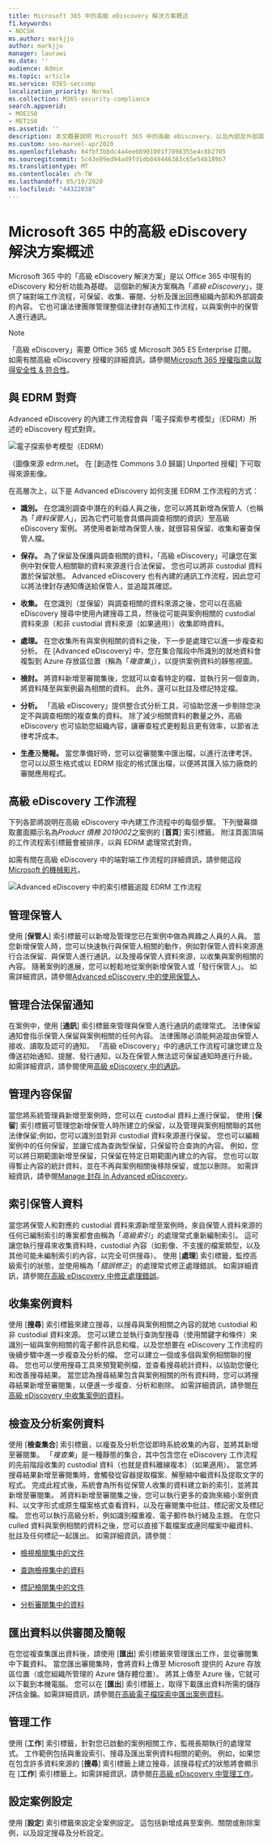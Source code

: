 ```yaml
---
title: Microsoft 365 中的高級 eDiscovery 解決方案概述
f1.keywords:
- NOCSH
ms.author: markjjo
author: markjjo
manager: laurawi
ms.date: ''
audience: Admin
ms.topic: article
ms.service: O365-seccomp
localization_priority: Normal
ms.collection: M365-security-compliance
search.appverid:
- MOE150
- MET150
ms.assetid: ''
description: 本文概要說明 Microsoft 365 中的高級 eDiscovery，以及內部及外部調查的工具。
ms.custom: seo-marvel-apr2020
ms.openlocfilehash: 84fbf3bbdc4a4ee08901001f7898355e4c8b2705
ms.sourcegitcommit: 5c43e89ed94ad9fd1db049446383c65e548189b7
ms.translationtype: MT
ms.contentlocale: zh-TW
ms.lasthandoff: 05/19/2020
ms.locfileid: "44322038"
---
```

# <a name="overview-of-the-advanced-ediscovery-solution-in-microsoft-365"></a>Microsoft 365 中的高級 eDiscovery 解決方案概述

Microsoft 365 中的「高級 eDiscovery 解決方案」是以 Office 365 中現有的 eDiscovery 和分析功能為基礎。 這個新的解決方案稱為「*高級 eDiscovery*」，提供了端對端工作流程，可保留、收集、審閱、分析及匯出回應組織內部和外部調查的內容。 它也可讓法律團隊管理整個法律封存通知工作流程，以與案例中的保管人進行通訊。 

> [!NOTE]
> 「高級 eDiscovery」需要 Office 365 或 Microsoft 365 E5 Enterprise 訂閱。 如需有關高級 eDiscovery 授權的詳細資訊，請參閱[Microsoft 365 授權指南以取得安全性 & 符合性](https://docs.microsoft.com/office365/servicedescriptions/microsoft-365-service-descriptions/microsoft-365-tenantlevel-services-licensing-guidance/microsoft-365-security-compliance-licensing-guidance#advanced-ediscovery)。

## <a name="alignment-with-edrm"></a>與 EDRM 對齊

Advanced eDiscovery 的內建工作流程會與「電子探索參考模型」（EDRM）所述的 eDiscovery 程式對齊。 

![電子探索參考模型（EDRM）](../media/EDRMv1.png)

（圖像來源 edrm.net。 在 [創造性 Commons 3.0 歸屬] Unported 授權] 下可取得來源影像。

在高層次上，以下是 Advanced eDiscovery 如何支援 EDRM 工作流程的方式：

- **識別。** 在您識別調查中潛在的利益人員之後，您可以將其新增為保管人（也稱為「*資料保管人*」，因為它們可能會具備與調查相關的資訊）至高級 eDiscovery 案例。 將使用者新增為保管人後，就很容易保留、收集和審查保管人檔。

- **保存。** 為了保留及保護與調查相關的資料，「高級 eDiscovery」可讓您在案例中對保管人相關聯的資料來源進行合法保留。 您也可以將非 custodial 資料置於保留狀態。 Advanced eDiscovery 也有內建的通訊工作流程，因此您可以將法律封存通知傳送給保管人，並追蹤其確認。

- **收集。** 在您識別（並保留）與調查相關的資料來源之後，您可以在高級 eDiscovery 搜尋中使用內建搜尋工具，然後從可能與案例相關的 custodial 資料來源（和非 custodial 資料來源（如果適用））收集即時資料。

- **處理。** 在您收集所有與案例相關的資料之後，下一步是處理它以進一步複查和分析。 在 [Advanced eDiscovery] 中，您在集合階段中所識別的就地資料會複製到 Azure 存放區位置（稱為「*複查集*」），以提供案例資料的靜態視圖。 
 
- **檢討。** 將資料新增至審閱集後，您就可以查看特定的檔，並執行另一個查詢，將資料降至與案例最為相關的資料。 此外，還可以批註及標記特定檔。
 
- **分析。** 「高級 eDiscovery」提供整合式分析工具，可協助您進一步剔除您決定不與調查相關的複查集的資料。 除了減少相關資料的數量之外，高級 eDiscovery 也可協助您組織內容，讓審查程式更輕鬆且更有效率，以節省法律考評成本。

- **生產**及**簡報。** 當您準備好時，您可以從審閱集中匯出檔，以進行法律考評。 您可以以原生格式或以 EDRM 指定的格式匯出檔，以便將其匯入協力廠商的審閱應用程式。

## <a name="advanced-ediscovery-workflow"></a>高級 eDiscovery 工作流程

下列各節將說明在高級 eDiscovery 中內建工作流程中的每個步驟。 下列螢幕擷取畫面顯示名為*Product 債務 2019002*之案例的 [**首頁**] 索引標籤。 附注頁面頂端的工作流程索引標籤會被排序，以與 EDRM 處理常式對齊。 

如需有關在高級 eDiscovery 中的端對端工作流程的詳細資訊，請參閱這段[Microsoft 的機械影片](https://go.microsoft.com/fwlink/?linkid=2066133)。 

![Advanced eDiscovery 中的索引標籤追蹤 EDRM 工作流程](../media/aedisco-homepage-1.png)

## <a name="managing-custodians"></a>管理保管人

使用 [**保管人**] 索引標籤可以新增及管理您已在案例中做為興趣之人員的人員。 當您新增保管人時，您可以快速執行與保管人相關的動作，例如對保管人資料來源進行合法保留、與保管人進行通訊，以及搜尋保管人資料來源，以收集與案例相關的內容。 隨著案例的進展，您可以輕鬆地從案例新增保管人或「發行保管人」。 如需詳細資訊，請參閱[Advanced eDiscovery 中的使用保管人](managing-custodians.md)。

## <a name="managing-legal-hold-notifications"></a>管理合法保留通知

在案例中，使用 [**通訊**] 索引標籤來管理與保管人進行通訊的處理常式。 法律保留通知會指示保管人保留與案例相關的任何內容。 法律團隊必須能夠追蹤由保管人接收、讀取及認可的通知。 「高級 eDiscovery」中的通訊工作流程可讓您建立及傳送初始通知、提醒、發行通知，以及在保管人無法認可保留通知時進行升級。 如需詳細資訊，請參閱使用[高級 eDiscovery 中的通訊](managing-custodian-communications.md)。

## <a name="managing-content-preservation"></a>管理內容保留

當您將系統管理員新增至案例時，您可以在 custodial 資料上進行保留。 使用 [**保留**] 索引標籤可管理您新增保管人時所建立的保留，以及管理與案例相關聯的其他法律保留;例如，您可以識別並對非 custodial 資料來源進行保留。 您也可以編輯案例中的任何保留，並讓它成為查詢型保留，只保留符合查詢的內容。 例如，您可以將日期範圍新增至保留，只保留在特定日期範圍內建立的內容。 您也可以取得暫止內容的統計資料，並在不再與案例相關後移除保留，或加以刪除。 如需詳細資訊，請參閱[Manage 封存 In Advanced eDiscovery](managing-holds.md)。

## <a name="indexing-custodian-data"></a>索引保管人資料

當您將保管人和對應的 custodial 資料來源新增至案例時，來自保管人資料來源的任何已編制索引的專案都會由稱為「*高級索引*」的處理常式重新編制索引。 這可讓您執行搜尋來收集資料時，custodial 內容（如影像、不支援的檔案類型，以及其他可能未編制索引的內容，以完全可供搜尋）。 使用 [**處理**] 索引標籤，監控高級索引的狀態，並使用稱為「*錯誤修正*」的處理常式修正處理錯誤。 如需詳細資訊，請參閱[在高級 eDiscovery 中修正處理錯誤](processing-data-for-case.md)。

## <a name="collecting-case-data"></a>收集案例資料

使用 [**搜尋**] 索引標籤來建立搜尋，以搜尋與案例相關之內容的就地 custodial 和非 custodial 資料來源。 您可以建立並執行查詢型搜尋（使用關鍵字和條件）來識別一組與案例相關的電子郵件訊息和檔，以及您想要在 eDiscovery 工作流程的後續步驟中進一步複查及分析的檔。 您可以建立一個或多個與案例相關聯的搜尋。 您也可以使用搜尋工具來預覽範例檔，並查看搜尋統計資料，以協助您優化和改善搜尋結果。 當您認為搜尋結果包含與案例相關的所有資料時，您可以將搜尋結果新增至審閱集，以便進一步複查、分析和剔除。 如需詳細資訊，請參閱[在高級 eDiscovery 中收集案例的資料](collecting-data-for-ediscovery.md)。

## <a name="reviewing-and-analyzing-case-data"></a>檢查及分析案例資料

使用 [**檢查集合**] 索引標籤，以複查及分析您從即時系統收集的內容，並將其新增至審閱集。 「*複查集*」是一種靜態的集合，其中包含您在 eDiscovery 工作流程的先前階段收集的 custodial 資料（也就是資料離線複本）（如果適用）。 當您將搜尋結果新增至審閱集時，會觸發從容器提取檔案、解壓縮中繼資料及提取文字的程式。 完成此程式後，系統會為所有從保管人收集的資料建立新的索引，並將其新增至審閱集。 將資料新增至審閱集之後，您可以執行更多的查詢來縮小案例資料、以文字形式或原生檔案格式查看資料，以及在審閱集中批註、標記密文及標記檔。 您也可以執行高級分析，例如識別檔重複、電子郵件執行緒及主題。 在您只 culled 資料與案例相關的資料之後，您可以直接下載檔案或連同檔案中繼資料、批註及任何標記一起匯出。 如需詳細資訊，請參閱：

- [檢視檢閱集中的文件](view-documents-in-review-set.md)

- [查詢檢視集中的資料](review-set-search.md)

- [標記檢閱集中的文件](tagging-documents.md)

- [分析審閱集中的資料](analyzing-data-in-review-set.md)

## <a name="exporting-data-for-review-and-presentation"></a>匯出資料以供審閱及簡報

在您從複查集匯出資料後，請使用 [**匯出**] 索引標籤來管理匯出工作，並從審閱集中下載資料。 當您匯出審閱集時，會將資料上傳至 Microsoft 提供的 Azure 存放區位置（或您組織所管理的 Azure 儲存體位置）。 將其上傳至 Azure 後，它就可以下載到本機電腦。 您可以在 [**匯出**] 索引標籤上，取得下載匯出資料所需的儲存評估金鑰。如需詳細資訊，請參閱[在高級電子檔探索中匯出案例資料](exporting-data-ediscover20.md)。

## <a name="managing-jobs"></a>管理工作

使用 [**工作**] 索引標籤，針對您已啟動的案例相關工作，監視長期執行的處理常式。 工作範例包括與重設索引、搜尋及匯出案例資料相關的範例。 例如，如果您在包含許多資料來源的 [**搜尋**] 索引標籤上建立搜尋，該搜尋程式的狀態將會顯示在 [**工作**] 索引標籤上。如需詳細資訊，請參閱[在高級 eDiscovery 中管理工作](managing-jobs-ediscovery20.md)。

## <a name="configuring-case-settings"></a>設定案例設定

使用 [**設定**] 索引標籤來設定全案例設定。 這包括新增成員至案例、關閉或刪除案例，以及設定搜尋及分析設定。
